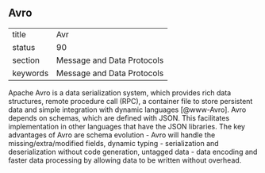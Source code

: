 ## Avro


|          |                            |
| -------- | -------------------------- |
| title    | Avr                        | 
| status   | 90                         |
| section  | Message and Data Protocols |
| keywords | Message and Data Protocols |



Apache Avro is a data serialization system, which provides rich data
structures, remote procedure call (RPC), a container file to store
persistent data and simple integration with dynamic
languages [@www-Avro].  Avro depends on schemas, which are defined
with JSON. This facilitates implementation in other languages that
have the JSON libraries.  The key advantages of Avro are schema
evolution - Avro will handle the missing/extra/modified fields,
dynamic typing - serialization and deserialization without code
generation, untagged data - data encoding and faster data processing
by allowing data to be written without overhead.
     
